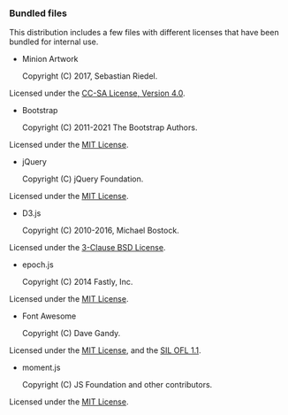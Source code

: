 ### Bundled files

This distribution includes a few files with different licenses that have been bundled for internal use.

* Minion Artwork

  Copyright (C) 2017, Sebastian Riedel.

Licensed under the [CC-SA License, Version 4.0](http://creativecommons.org/licenses/by-sa/4.0).

* Bootstrap

  Copyright (C) 2011-2021 The Bootstrap Authors.

Licensed under the [MIT License](http://creativecommons.org/licenses/MIT).

* jQuery

  Copyright (C) jQuery Foundation.

Licensed under the [MIT License](http://creativecommons.org/licenses/MIT).

* D3.js

  Copyright (C) 2010-2016, Michael Bostock.

Licensed under the [3-Clause BSD License](https://opensource.org/licenses/BSD-3-Clause).

* epoch.js

  Copyright (C) 2014 Fastly, Inc.

Licensed under the [MIT License](http://creativecommons.org/licenses/MIT).

* Font Awesome

  Copyright (C) Dave Gandy.

Licensed under the [MIT License](http://creativecommons.org/licenses/MIT), and the
[SIL OFL 1.1](http://scripts.sil.org/OFL).

* moment.js

  Copyright (C) JS Foundation and other contributors.

Licensed under the [MIT License](http://creativecommons.org/licenses/MIT).
